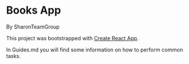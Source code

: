 # Books App

By SharonTeamGroup

This project was bootstrapped with [Create React App](https://github.com/facebookincubator/create-react-app).

In Guides.md you will find some information on how to perform common tasks.